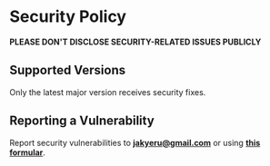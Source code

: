 # Security Policy

**PLEASE DON'T DISCLOSE SECURITY-RELATED ISSUES PUBLICLY**

## Supported Versions

Only the latest major version receives security fixes.

## Reporting a Vulnerability

Report security vulnerabilities to **[jakyeru@gmail.com](mailto:jakyeru@gmail.com)** or using [**this formular**](https://github.com/JakyeRU/Larascord/security/advisories/new).
